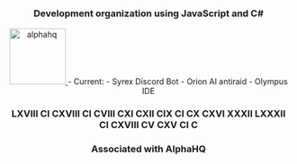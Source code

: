 <h1 align="center"Syrex Development</h1>
<h3 align="center">Development organization using JavaScript and C#</h3>

<p align="center"> <a href="alphahq.org" target="_blank" rel="noreferrer"> 
  <img src="https://i.imgur.com/IsyfxyL.png" alt="alphahq" width="100" height="100"/> 
  </a> 
  - Current:
  - Syrex Discord Bot
  - Orion AI antiraid
  - Olympus IDE
  
  <h3 align="center">LXVIII CI CXVIII CI CVIII CXI CXII CIX CI CX CXVI XXXII LXXXII CI CXVIII CV CXV CI C</h3>
</p>


<h3 align="center">Associated with AlphaHQ</h3>
<p align="left">
</p>
